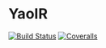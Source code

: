 # YaoIR

[![Build Status](https://travis-ci.com/Roger-luo/YaoIR.jl.svg?branch=master)](https://travis-ci.com/Roger-luo/YaoIR.jl)
[![Coveralls](https://coveralls.io/repos/github/Roger-luo/YaoIR.jl/badge.svg?branch=master)](https://coveralls.io/github/Roger-luo/YaoIR.jl?branch=master)
